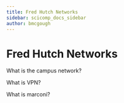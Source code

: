 ```yaml
---
title: Fred Hutch Networks
sidebar: scicomp_docs_sidebar
author: bmcgough
---
```


# Fred Hutch Networks

What is the campus network?

What is VPN?

What is marconi?

